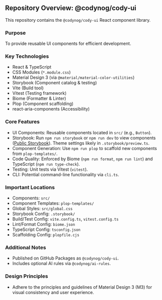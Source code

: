 ## Repository Overview: @codynog/cody-ui

This repository contains the `@codynog/cody-ui` React component library.

### Purpose

To provide reusable UI components for efficient development.

### Key Technologies

- React & TypeScript
- CSS Modules (`*.module.css`)
- Material Design 3 (via `@material/material-color-utilities`)
- Storybook (Component catalog & testing)
- Vite (Build tool)
- Vitest (Testing framework)
- Biome (Formatter & Linter)
- Plop (Component scaffolding)
- react-aria-components (Accessibility)

### Core Features

- UI Components: Reusable components located in `src/` (e.g., `Button`).
- Storybook: Run `npm run storybook` or `npm run dev` to view components ([Public Storybook](https://cody-rn-ui.pages.dev/)). Theme settings likely in `.storybook/preview.ts`.
- Component Generation: Use `npm run plop` to scaffold new components from `plop-templates/`.
- Code Quality: Enforced by Biome (`npm run format`, `npm run lint`) and TypeScript (`npm run type-check`).
- Testing: Unit tests via Vitest (`vitest`).
- CLI: Potential command-line functionality via `cli.ts`.

### Important Locations

- Components: `src/`
- Component Templates: `plop-templates/`
- Global Styles: `src/global.css`
- Storybook Config: `.storybook/`
- Build/Test Config: `vite.config.ts`, `vitest.config.ts`
- Lint/Format Config: `biome.json`
- TypeScript Config: `tsconfig.json`
- Scaffolding Config: `plopfile.cjs`

### Additional Notes

- Published on GitHub Packages as `@codynog/cody-ui`.
- Includes optional AI rules via `@codynog/ai-rules`.

### Design Principles

- Adhere to the principles and guidelines of Material Design 3 (M3) for visual consistency and user experience.
